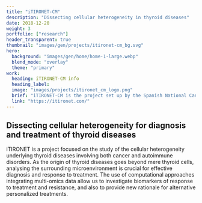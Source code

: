 ```yaml
---
title: "iTIRONET-CM"
description: "Dissecting cellular heterogeneity in thyroid diseases"
date: 2018-12-20
weight: 3
portfolio: ["research"]
header_transparent: true
thumbnail: "images/gen/projects/itironet-cm_bg.svg"
hero:
  background: "images/gen/home/home-1-large.webp"
  blend_mode: "overlay"
  theme: "primary"
work:
  heading: iTIRONET-CM info
  heading_label:
  image: "images/projects/itironet_cm_logo.png"
  brief: "iTIRONET-CM is the project set up by the Spanish National Cancer Research Center (CNIO), the Autonomous University of Madrid (UAM) and the Foundation for Biomedical Research of the Ramón y Cajal University Hospital to carry out the R&D activities program entitled \"Study of cellular heterogeneity and the immunological environment in thiorideal pathologies: cancer and autoimmune disease\" of the call for research programs in biomedicine 2022 of the Community of Madrid."
  link: "https://itironet.com/"
---
```


## Dissecting cellular heterogeneity for diagnosis and treatment of thyroid diseases

iTIRONET is a project focused on the study of the cellular heterogeneity underlying thyroid diseases involving both cancer and autoimmune disorders. As the origin of thyroid diseases goes beyond mere thyroid cells, analysing the surrounding microenvironment is crucial for effective diagnosis and response to treatment. The use of computational approaches integrating multi-omics data allow us to investigate biomarkers of response to treatment and resistance, and also to provide new rationale for alternative personalized treatments.
